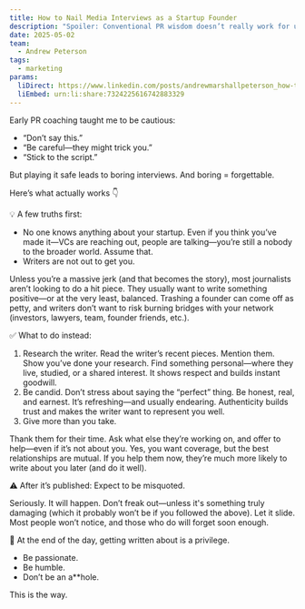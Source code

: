 ```yaml
---
title: How to Nail Media Interviews as a Startup Founder
description: "Spoiler: Conventional PR wisdom doesn’t really work for us."
date: 2025-05-02
team:
  - Andrew Peterson
tags:
  - marketing
params:
  liDirect: https://www.linkedin.com/posts/andrewmarshallpeterson_how-to-nail-media-interviews-as-a-startup-activity-7324225618101854208-epUg
  liEmbed: urn:li:share:7324225616742883329
---
```

Early PR coaching taught me to be cautious:

* “Don’t say this.”
* “Be careful—they might trick you.”
* “Stick to the script.”

But playing it safe leads to boring interviews. And boring = forgettable.

Here’s what actually works 👇 

💡 A few truths first:

*  No one knows anything about your startup.
Even if you think you’ve made it—VCs are reaching out, people are talking—you’re still a nobody to the broader world. Assume that.
*  Writers are not out to get you.

Unless you’re a massive jerk (and that becomes the story), most journalists aren’t looking to do a hit piece. They usually want to write something positive—or at the very least, balanced. Trashing a founder can come off as petty, and writers don’t want to risk burning bridges with your network (investors, lawyers, team, founder friends, etc.).

✅ What to do instead:

1. Research the writer.
Read the writer’s recent pieces. Mention them. Show you’ve done your research. Find something personal—where they live, studied, or a shared interest. It shows respect and builds instant goodwill.
2. Be candid.
Don’t stress about saying the “perfect” thing. Be honest, real, and earnest.
It’s refreshing—and usually endearing. Authenticity builds trust and makes the writer want to represent you well.
3. Give more than you take.

Thank them for their time. Ask what else they’re working on, and offer to help—even if it’s not about you.
Yes, you want coverage, but the best relationships are mutual. If you help them now, they’re much more likely to write about you later (and do it well).

⚠️ After it’s published: Expect to be misquoted.

Seriously. It will happen. Don’t freak out—unless it's something truly damaging (which it probably won’t be if you followed the above).
Let it slide. Most people won’t notice, and those who do will forget soon enough.

💬 At the end of the day, getting written about is a privilege.

* Be passionate.
* Be humble.
* Don’t be an a**hole.

This is the way.

